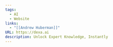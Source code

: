 ```yaml
---
tags:
  - AI
  - Website
links:
  - "[[Andrew Huberman]]"
URL: https://dexa.ai
description: Unlock Expert Knowledge, Instantly
---
```

